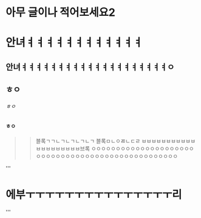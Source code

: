 # 아무 글이나 적어보세요2
안녀ㅕㅕㅕㅕㅕㅕㅕㅕㅕㅕㅕㅕ
=========================

안녀ㅕㅕㅕㅕㅕㅕㅕㅕㅕㅕㅕㅕㅕㅕㅕㅕㅕㅕㅕㅕㅇ
------------------------------------------

## ㅎㅇ

###### ㅎㅇ

#### ㅎㅇ


>> 블록ㄱㄱㄴㄱㄴㄱㄴㄱㄴㄱ
>> 블록ㅁㄴㅇㄻㄴㄷㄹ
ㅂㅂㅂㅂㅂㅂㅂㅂㅂㅂㅂㅂㅂㅂㅂㅂㅂㅂㅂㅂ브록
>> ㅇㅇㅇㅇㅇㅇㅇㅇㅇㅇㅇㅇㅇㅇㅇㅇㅇㅇㅇㅇㅇㅇㅇㅇㅇㅇㅇㅇㅇㅇㅇㅇㅇㅇㅇㅇㅇㅇㅇㅇㅇㅇㅇㅇㅇㅇㅇㅇㅇㅇ

'''
# 에부ㅜㅜㅜㅜㅜㅜㅜㅜㅜㅜㅜㅜㅜㅜㅜ리
'''
